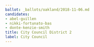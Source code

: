 ```yaml
---
ballot: _ballots/oakland/2018-11-06.md
candidates:
- abel-guillen
- nikki-fortunato-bas
- donte-kenzie-smith
title: City Council District 2
label: City Council
---
```

